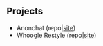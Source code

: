 ## Projects
- Anonchat (repo|[site](https://anonchat.papaio.pp.ru/))
- Whoogle Restyle (repo|[site](https://whoogle.papaio.pp.ru/))
